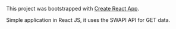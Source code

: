This project was bootstrapped with [Create React App](https://github.com/facebook/create-react-app).

Simple application in React JS, it uses the SWAPI API for GET data.